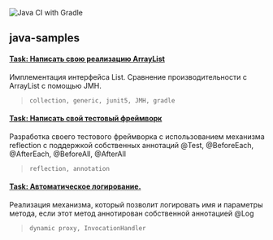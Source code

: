 ![Java CI with Gradle](https://github.com/Frechman/java-otus/workflows/Java%20CI%20with%20Gradle/badge.svg?branch=master)

## java-samples

#### [Task: Написать свою реализацию ArrayList](./HW02-generics)
Имплементация интерфейса List. Сравнение производительности с ArrayList c помощью JMH.

> <code>collection, generic, junit5, JMH, gradle</code>

#### [Task: Написать свой тестовый фреймворк](./HW03-test-framework)
Разработка своего тестового фреймворка с использованием механизма reflection с поддержкой собственных аннотаций @Test, @BeforeEach, @AfterEach, @BeforeAll, @AfterAll

> <code>reflection, annotation</code>

#### [Task: Автоматическое логирование.](./HW05-aop-proxy)
Реализация механизма, который позволит логировать имя и параметры метода, если этот метод аннотирован собственной аннотацией @Log

> <code>dynamic proxy, InvocationHandler</code>

